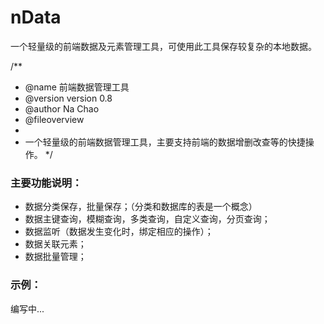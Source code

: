 # nData
一个轻量级的前端数据及元素管理工具，可使用此工具保存较复杂的本地数据。

/**
 * @name 前端数据管理工具
 * @version version 0.8
 * @author Na Chao
 * @fileoverview
 * 	
 *	一个轻量级的前端数据管理工具，主要支持前端的数据增删改查等的快捷操作。
 */



### 主要功能说明：

* 数据分类保存，批量保存；（分类和数据库的表是一个概念）
* 数据主键查询，模糊查询，多类查询，自定义查询，分页查询；
* 数据监听（数据发生变化时，绑定相应的操作）；
* 数据关联元素；
* 数据批量管理；


### 示例：
编写中...
